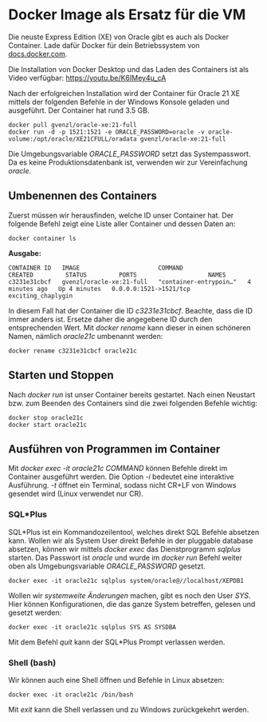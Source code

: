 # Docker Image als Ersatz für die VM

Die neuste Express Edition (XE) von Oracle gibt es auch als Docker Container. Lade dafür
Docker für dein Betriebssystem von [docs.docker.com](https://docs.docker.com/get-docker/).

Die Installation von Docker Desktop und das Laden des Containers ist als Video
verfügbar: https://youtu.be/K6IMey4u_cA

Nach der erfolgreichen Installation wird der Container für Oracle 21 XE mittels der folgenden
Befehle in der Windows Konsole geladen und ausgeführt. Der Container hat rund 3.5 GB.

```text
docker pull gvenzl/oracle-xe:21-full
docker run -d -p 1521:1521 -e ORACLE_PASSWORD=oracle -v oracle-volume:/opt/oracle/XE21CFULL/oradata gvenzl/oracle-xe:21-full
```
Die Umgebungsvariable *ORACLE_PASSWORD* setzt das Systempasswort. Da es keine Produktionsdatenbank
ist, verwenden wir zur Vereinfachung *oracle*.

## Umbenennen des Containers

Zuerst müssen wir herausfinden, welche ID unser Container hat. Der folgende Befehl zeigt
eine Liste aller Container und dessen Daten an:

```text
docker container ls
```

**Ausgabe:**
```text
CONTAINER ID   IMAGE                      COMMAND                  CREATED         STATUS         PORTS                    NAMES
c3231e31cbcf   gvenzl/oracle-xe:21-full   "container-entrypoin…"   4 minutes ago   Up 4 minutes   0.0.0.0:1521->1521/tcp   exciting_chaplygin
```

In diesem Fall hat der Container die ID *c3231e31cbcf*. Beachte, dass die ID immer anders ist.
Ersetze daher die angegebene ID durch den entsprechenden Wert.
Mit *docker rename* kann dieser in einen schöneren Namen, nämlich *oracle21c* umbenannt werden:

```text
docker rename c3231e31cbcf oracle21c
```

## Starten und Stoppen

Nach *docker run* ist unser Container bereits gestartet. Nach einen Neustart bzw. zum Beenden des
Containers sind die zwei folgenden Befehle wichtig:

```text
docker stop oracle21c
docker start oracle21c
```

## Ausführen von Programmen im Container

Mit *docker exec -it oracle21c COMMAND* können Befehle direkt im Container ausgeführt werden.
Die Option *-i* bedeutet eine interaktive Ausführung. *-t* öffnet ein Terminal, sodass nicht CR+LF
von Windows gesendet wird (Linux verwendet nur CR).

### SQL*Plus 

SQL*Plus ist ein Kommandozeilentool, welches direkt SQL Befehle absetzen kann. Wollen wir als
System User direkt Befehle in der pluggable database absetzen, können wir
mittels *docker exec* das Dienstprogramm *sqlplus* starten. Das Passwort ist *oracle* und wurde
im *docker run* Befehl weiter oben als Umgebungsvariable *ORACLE_PASSWORD* gesetzt.

```text
docker exec -it oracle21c sqlplus system/oracle@//localhost/XEPDB1
```

Wollen wir *systemweite Änderungen* machen, gibt es noch den User *SYS*. Hier können Konfigurationen,
die das ganze System betreffen, gelesen und gesetzt werden:

```text
docker exec -it oracle21c sqlplus SYS AS SYSDBA
```

Mit dem Befehl *quit* kann der SQL*Plus Prompt verlassen werden.

### Shell (bash)

Wir können auch eine Shell öffnen und Befehle in Linux absetzen:

```text
docker exec -it oracle21c /bin/bash
```

Mit *exit* kann die Shell verlassen und zu Windows zurückgekehrt werden.
